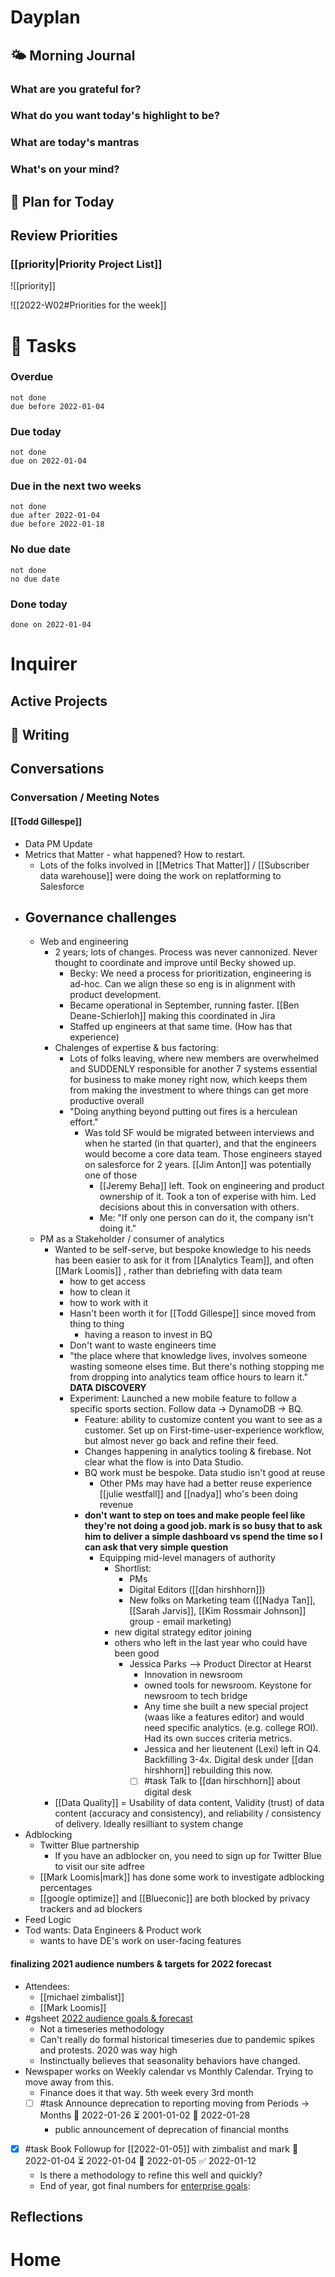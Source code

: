 # Dayplan
## 🌤 Morning Journal
### What are you grateful for?
### What do you want today's highlight to be?
### What are today's mantras
### What's on your mind?
## 📆 Plan for Today
## Review Priorities
### [[priority|Priority Project List]] 
![[priority]]

![[2022-W02#Priorities for the week]]
# 📝 Tasks
### Overdue
```tasks
not done
due before 2022-01-04
```
### Due today
```tasks
not done
due on 2022-01-04
```
### Due in the next two weeks
```tasks
not done
due after 2022-01-04
due before 2022-01-18
```
### No due date
```tasks
not done
no due date
```
### Done today
```tasks
done on 2022-01-04
```
# Inquirer
## Active Projects
## 📓 Writing
## Conversations
### Conversation / Meeting Notes
#### [[Todd Gillespe]]
- Data PM Update
- Metrics that Matter - what happened? How to restart.
	- Lots of the folks involved in [[Metrics That Matter]] / [[Subscriber data warehouse]] were doing the work on replatforming to Salesforce
- Governance challenges
	-
	- Web and engineering
		- 2 years; lots of changes. Process was never cannonized. Never thought to coordinate and improve until Becky showed up.
			- Becky: We need a process for prioritization, engineering is ad-hoc. Can we align these so eng is in alignment with product development.
			- Became operational in September, running faster. [[Ben Deane-Schierloh]] making this coordinated in Jira
			- Staffed up engineers at that same time. (How has that experience)
		- Chalenges of expertise & bus factoring:
			- Lots of folks leaving, where new members are overwhelmed and SUDDENLY responsible for another 7 systems essential for business to make money right now, which keeps them from making the investment to where things can get more productive overall
			- "Doing anything beyond putting out fires is a herculean effort."
				- Was told SF would be migrated between interviews and when he started (in that quarter), and that the engineers would become a core data team. Those engineers stayed on salesforce for 2 years. [[Jim Anton]] was potentially one of those
					- [[Jeremy Beha]] left. Took on engineering and product ownership of it. Took a ton of experise with him. Led decisions about this in conversation with others.
					- Me: "If only one person can do it, the company isn't doing it."
	- PM as a Stakeholder / consumer of analytics
		- Wanted to be self-serve, but bespoke knowledge to his needs has been easier to ask for it from [[Analytics Team]], and often [[Mark Loomis]] , rather than debriefing with data team
			- how to get access
			- how to clean it
			- how to work with it
			- Hasn't been worth it for [[Todd Gillespe]] since moved from thing to thing
				- having a reason to invest in BQ
			- Don't want to waste engineers time
			- "the place where that knowledge lives, involves someone wasting someone elses time. But there's nothing stopping me from dropping into analytics team office hours to learn it." **DATA DISCOVERY**
			- Experiment: Launched a new mobile feature to follow a specific sports section. Follow data -> DynamoDB -> BQ.
				- Feature: ability to customize content you want to see as a customer. Set up on First-time-user-experience workflow, but almost never go back and refine their feed.
				- Changes happening in analytics tooling & firebase. Not clear what the flow is into Data Studio.
				- BQ work must be bespoke. Data studio isn't good at reuse
					- Other PMs may have had a better reuse experience [[julie westfall]] and [[nadya]] who's been doing revenue
				- **don't want to step on toes and make people feel like they're not doing a good job. mark is so busy that to ask him to deliver a simple dashboard vs spend the time so I can ask that very simple question**
					- Equipping mid-level managers of authority
						- Shortlist:
							- PMs
							- Digital Editors ([[dan hirshhorn]])
							- New folks on Marketing team ([[Nadya Tan]], [[Sarah Jarvis]], [[Kim Rossmair Johnson]] group - email marketing)
						- new digital strategy editor joining
						- others who left in the last year who could have been good
							- Jessica Parks --> Product Director at Hearst
								- Innovation in newsroom
								- owned tools for newsroom. Keystone for newsroom to tech bridge
								- Any time she built a new special project (waas like a features editor) and would need specific analytics. (e.g. college ROI). Had its own succes criteria metrics.
								- Jessica and her lieutenent (Lexi) left in Q4. Backfilling 3-4x. Digital desk under [[dan hirshhorn]] rebuilding this now.
								- [ ] #task Talk to [[dan hirschhorn]] about digital desk
		- [[Data Quality]] = Usability of data content, Validity (trust) of data content (accuracy and consistency), and reliability / consistency of delivery. Ideally resilliant to system change
- Adblocking
	- Twitter Blue partnership
		- If you have an adblocker on, you need to sign up for Twitter Blue to visit our site adfree
	- [[Mark Loomis|mark]] has done some work to investigate adblocking percentages
	- [[google optimize]] and [[Blueconic]] are both blocked by privacy trackers and ad blockers
- Feed Logic
- Tod wants: Data Engineers & Product work
	- wants to have DE's work on user-facing features
#### finalizing 2021 audience numbers & targets for 2022 forecast
- Attendees:
	- [[michael zimbalist]]
	- [[Mark Loomis]]
- #gsheet [2022 audience goals & forecast](https://docs.google.com/spreadsheets/d/1wXhkhWb15CQiK4OmXwSfdPuPnAuQ_YBP_Lwd4x5IKqE/edit#gid=34070579)
	- Not a timeseries methodology
	- Can't really do formal historical timeseries due to pandemic spikes and protests. 2020 was way high
	- Instinctually believes that seasonality behaviors have changed.
- Newspaper works on Weekly calendar vs Monthly Calendar. Trying to move away from this.
	- Finance does it that way. 5th week every 3rd month
	- [ ] #task Announce deprecation to reporting moving from Periods -> Months 🛫 2022-01-26 ⏳ 2001-01-02 📅 2022-01-28
		- public announcement of deprecation of financial months
- [x] #task Book Followup for [[2022-01-05]] with zimbalist and mark 🛫 2022-01-04 ⏳ 2022-01-04 📅 2022-01-05 ✅ 2022-01-12
	- Is there a methodology to refine this well and quickly?
	- End of year, got final numbers for [enterprise goals](https://docs.google.com/spreadsheets/d/1wXhkhWb15CQiK4OmXwSfdPuPnAuQ_YBP_Lwd4x5IKqE/edit#gid=249983188):
## Reflections
# Home